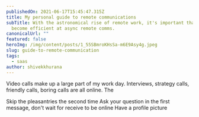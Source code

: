```yaml
---
publishedOn: 2021-06-17T15:45:47.315Z
title: My personal guide to remote communications
subTitle: With the astronomical rise of remote work, it's important that we
  become efficient at async remote comms.
canonicalUrl: ""
featured: false
heroImg: /img/content/posts/1_55SBmroKHsSa-m6E9Asy4g.jpeg
slug: guide-to-remote-communication
tags:
  - saas
author: shivekkhurana
---
```

Video calls make up a large part of my work day. Interviews, strategy calls, friendly calls, boring calls are all online. The  



Skip the pleasantries the second time
Ask your question in the first message, don't wait for receive to be online
Have a profile picture